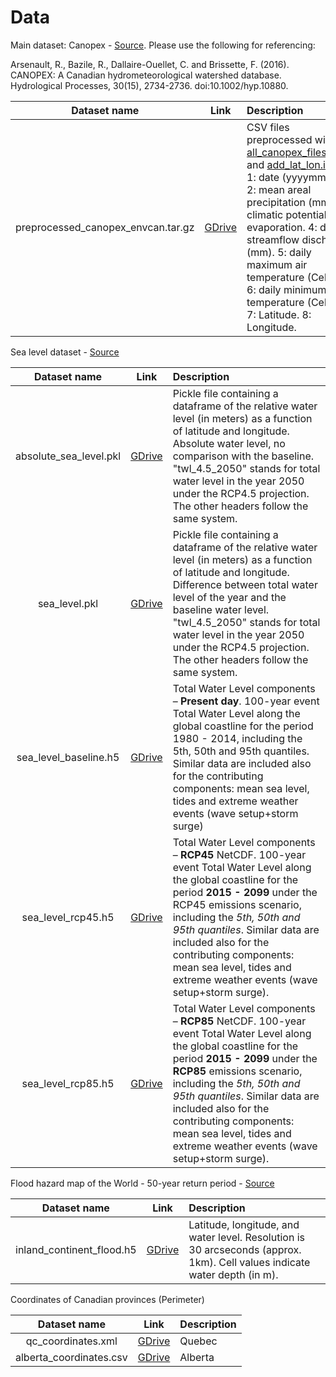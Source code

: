 # Data

Main dataset: Canopex - [Source](http://canopex.etsmtl.net/).
Please use the following for referencing:

Arsenault, R., Bazile, R., Dallaire-Ouellet, C. and Brissette, F. (2016). CANOPEX: A Canadian hydrometeorological watershed database. Hydrological Processes, 30(15), 2734-2736. doi:10.1002/hyp.10880.

|      Dataset name      |                                     Link                                     | Description                                                                                                                                     |
| :--------------------: | :--------------------------------------------------------------------------: | :---------------------------------------------------------------------------------------------------------------------------------------------- |
|preprocessed_canopex_envcan.tar.gz | [GDrive](https://drive.google.com/open?id=19ACDod-pNQd63KlFPka5h_D_0WQbxmqk) | CSV files preprocessed with [all_canopex_files.ipynb](https://github.com/cc-ai/climate-code/blob/master/preprocess_geo_data/all_canopex_files.ipynb) and [add_lat_lon.ipynb](https://github.com/cc-ai/climate-code/blob/master/preprocess_geo_data/add_lat_lon.ipynb). 1: date (yyyymmdd). 2: mean areal precipitation (mm). 3: climatic potential evaporation. 4: daily streamflow discharge (mm). 5: daily maximum air temperature (Celsius). 6: daily minimum air temperature (Celsius). 7: Latitude. 8: Longitude. |

Sea level dataset - [Source](http://data.jrc.ec.europa.eu/dataset/jrc-liscoast-10012)

|      Dataset name      |                                     Link                                     | Description                                                                                                                                     |
| :--------------------: | :--------------------------------------------------------------------------: | :---------------------------------------------------------------------------------------------------------------------------------------------- |
|absolute_sea_level.pkl | [GDrive](https://drive.google.com/open?id=1_nAcRRV8YlbEaRFxnTUY24QbDS1kdO9y) | Pickle file containing a dataframe of the relative water level (in meters) as a function of latitude and longitude. Absolute water level, no comparison with the baseline. "twl_4.5_2050" stands for total water level in the year 2050 under the RCP4.5 projection. The other headers follow the same system.
| sea_level.pkl | [GDrive](https://drive.google.com/open?id=1uKx-I0hUESuPOjK650lFAUSQBjrwexbv) | Pickle file containing a dataframe of the relative water level (in meters) as a function of latitude and longitude. Difference between total water level of the year and the baseline water level. "twl_4.5_2050" stands for total water level in the year 2050 under the RCP4.5 projection. The other headers follow the same system.|
| sea_level_baseline.h5 | [GDrive](https://drive.google.com/open?id=19DXUJCrTZAvXtGX6JStrbMFDHu-I6s4t)  | Total Water Level components – **Present day**. 100-year event Total Water Level along the global coastline for the period 1980 - 2014, including the 5th, 50th and 95th quantiles. Similar data are included also for the contributing components: mean sea level, tides and extreme weather events (wave setup+storm surge) |
|  sea_level_rcp45.h5  | [GDrive](https://drive.google.com/open?id=1HRSdEsSuhjZKr_5OlqGwYMaJzqK3Oo-T) | Total Water Level components – **RCP45** NetCDF. 100-year event Total Water Level along the global coastline for the period **2015 - 2099** under the RCP45 emissions scenario, including the *5th, 50th and 95th quantiles*. Similar data are included also for the contributing components: mean sea level, tides and extreme weather events (wave setup+storm surge).                                                |
| sea_level_rcp85.h5 | [GDrive](https://drive.google.com/open?id=1JGWJF-BdLBMIhiq1608vs4z-WkTsNSZi)  | Total Water Level components – **RCP85** NetCDF. 100-year event Total Water Level along the global coastline for the period **2015 - 2099** under the **RCP85** emissions scenario, including the *5th, 50th and 95th quantiles*. Similar data are included also for the contributing components: mean sea level, tides and extreme weather events (wave setup+storm surge).  |


Flood hazard map of the World - 50-year return period - [Source](https://data.jrc.ec.europa.eu/collection/id-0054)

|      Dataset name      |                                     Link                                     | Description                                              |
| :--------------------: | :--------------------------------------------------------------------------: | :--------------------------------------------------------|
| inland_continent_flood.h5 | [GDrive](https://drive.google.com/open?id=1Ksq-JRSUBF2Hot3gJuP5aDEcmytDrERA) | Latitude, longitude, and water level. Resolution is 30 arcseconds (approx. 1km). Cell values indicate water depth (in m). |


Coordinates of Canadian provinces (Perimeter)

|      Dataset name      |                                     Link                                     | Description                                              |
| :--------------------: | :--------------------------------------------------------------------------: | :--------------------------------------------------------|
|qc_coordinates.xml | [GDrive](https://drive.google.com/open?id=1DGhxNEUQb8gCSu9RmI3ZGbr0C64d2GJz) | Quebec |
|alberta_coordinates.csv | [GDrive](https://drive.google.com/open?id=1V-hcrhKTH2bHqkr717bh9qWAFg4jIlL7) | Alberta |
